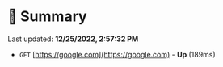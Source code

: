 # 📖 Summary
Last updated: **12/25/2022, 2:57:32 PM**

- `GET` [https://google.com](https://google.com) - **Up** (189ms)
